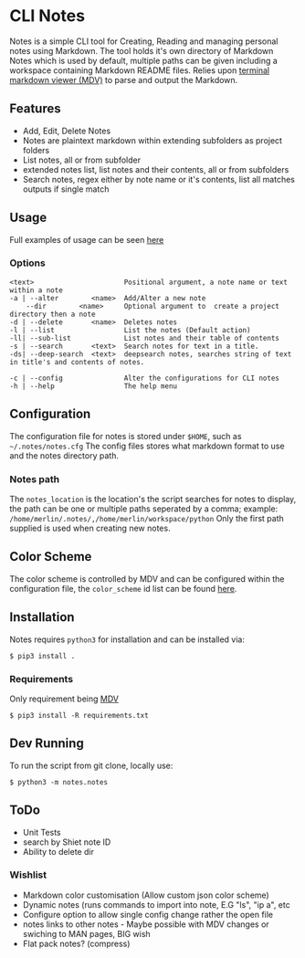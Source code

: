 # CLI Notes
Notes is a simple CLI tool for Creating, Reading and managing personal notes using Markdown.
The tool holds it's own directory of Markdown Notes which is used by default, multiple paths can be given
including a workspace containing Markdown README files.
Relies upon [terminal markdown viewer (MDV)](https://github.com/axiros/terminal_markdown_viewer) to parse and output
the Markdown.

## Features
 - Add, Edit, Delete Notes
 - Notes are plaintext markdown within extending subfolders as project folders
 - List notes, all or from subfolder
 - extended notes list, list notes and their contents, all or from subfolders
 - Search notes, regex either by note name or it's contents, list all matches
    outputs if single match

## Usage
Full examples of usage can be seen [here](Examples.md)

### Options
    <text>                      Positional argument, a note name or text within a note
    -a | --alter        <name>  Add/Alter a new note
        --dir        <name>     Optional argument to  create a project directory then a note
    -d | --delete       <name>  Deletes notes
    -l | --list                 List the notes (Default action)
    -ll| --sub-list             List notes and their table of contents
    -s | --search       <text>  Search notes for text in a title.
    -ds| --deep-search  <text>  deepsearch notes, searches string of text in title's and contents of notes.

    -c | --config               Alter the configurations for CLI notes
    -h | --help                 The help menu


## Configuration
The configuration file for notes is stored under `$HOME`, such as `~/.notes/notes.cfg`
The config files stores what markdown format to use and the notes directory path.

### Notes path 
The `notes_location` is the location's the script searches for notes to display, the path can be one or multiple paths seperated by a comma; example: `/home/merlin/.notes/,/home/merlin/workspace/python`
Only the first path supplied is used when creating new notes.

## Color Scheme
The color scheme is controlled by MDV and can be configured within the configuration file, the `color_scheme` id list can be found [here](https://github.com/axiros/terminal_markdown_viewer/blob/master/mdv/ansi_tables.json).

## Installation
Notes requires `python3` for installation and can be installed via:
```
$ pip3 install .
```

### Requirements
Only requirement being [MDV](https://github.com/axiros/terminal_markdown_viewer)
```
$ pip3 install -R requirements.txt
```

## Dev Running
To run the script from git clone, locally use:
```
$ python3 -m notes.notes
```

## ToDo
 - Unit Tests
 - search by Shiet note ID 
 - Ability to delete dir

### Wishlist
 - Markdown color customisation (Allow custom json color scheme)
 - Dynamic notes (runs commands to import into note, E.G "ls", "ip a", etc
 - Configure option to allow single config change rather the open file
 - notes links to other notes - Maybe possible with MDV changes or swiching to MAN pages, BIG wish
 - Flat pack notes? (compress)
